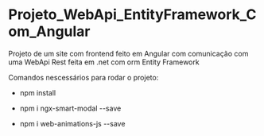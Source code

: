 # Projeto_WebApi_EntityFramework_Com_Angular
Projeto de um site com frontend feito em Angular com comunicação com uma WebApi Rest feita em .net com orm Entity Framework

Comandos nescessários para rodar o projeto:

- npm install


- npm i ngx-smart-modal --save
- npm i web-animations-js --save
